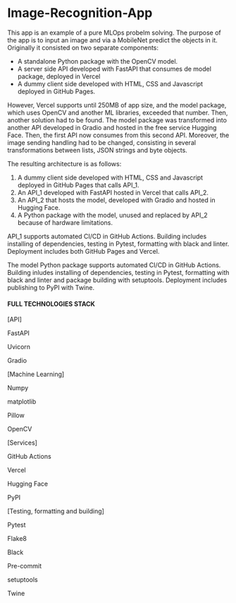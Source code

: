 # Image-Recognition-App

This app is an example of a pure MLOps probelm solving. The purpose of the app is to input an image and via a MobileNet predict the objects in it. Originally it consisted on two separate components:
* A standalone Python package with the OpenCV model.
* A server side API developed with FastAPI that consumes de model package, deployed in Vercel
* A dummy client side developed with HTML, CSS and Javascript deployed in GitHub Pages.

However, Vercel supports until 250MB of app size, and the model package, which uses OpenCV and another ML libraries, exceeded that number. Then, another solution had to be found. The model package was transformed into another API developed in Gradio and hosted in the free service Hugging Face. Then, the first API now consumes from this second API. Moreover, the image sending handling had to be changed, consisting in several transformations between lists, JSON strings and byte objects.

The resulting architecture is as follows:
1. A dummy client side developed with HTML, CSS and Javascript deployed in GitHub Pages that calls API_1.
2. An API_1 developed with FastAPI hosted in Vercel that calls API_2.
3. An API_2 that hosts the model, developed with Gradio and hosted in Hugging Face.
4. A Python package with the model, unused and replaced by API_2 because of hardware limitations.

API_1 supports automated CI/CD in GitHub Actions. Building includes installing of dependencies,  testing in Pytest, formatting with black and linter. Deployment includes both GitHub Pages and Vercel.

The model Python package supports automated CI/CD in GitHub Actions. Building inludes installing of dependencies, testing in Pytest, formatting with black and linter and package building with setuptools. Deployment includes publishing to PyPI with Twine.

#### FULL TECHNOLOGIES STACK

[API]

FastAPI

Uvicorn

Gradio

[Machine Learning]

Numpy

matplotlib

Pillow

OpenCV

[Services]

GitHub Actions

Vercel

Hugging Face

PyPI

[Testing, formatting and building]

Pytest

Flake8

Black

Pre-commit

setuptools

Twine
